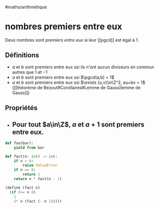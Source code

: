 #maths/arithmétique 
# nombres premiers entre eux
Deux nombres sont _premiers entre eux_ si leur [[pgcd]] est égal à $1$.

## Définitions
 - $a$ et $b$ sont premiers entre eux ssi ils n'ont aucun diviseurs en commun autres que $1$ et $-1$
 - $a$ et $b$ sont premiers entre eux ssi $\pgcd(a;b) = 1$
 - $a$ et $b$ sont premiers entre eux ssi $\exists (u,v)\in\Z^2, au+bv = 1$ ([[théorème de Bezout#Corollaires#Lemme de Gauss|lemme de Gauss]])

## Propriétés
 - Pour tout $a\in\Z$, $a$ et $a+1$ sont premiers entre eux.
     - 

```python
def foo(bar):
    yield from bar

def fact(n: int) -> int:
    if n < 0:
        raise ValueError
    if n == 0:
        return 1
    return n * fact(n - 1)
```

```scheme
(define (fact n)
  (if (<= n 0)
    1
    (* n (fact (- n 1)))))
```


